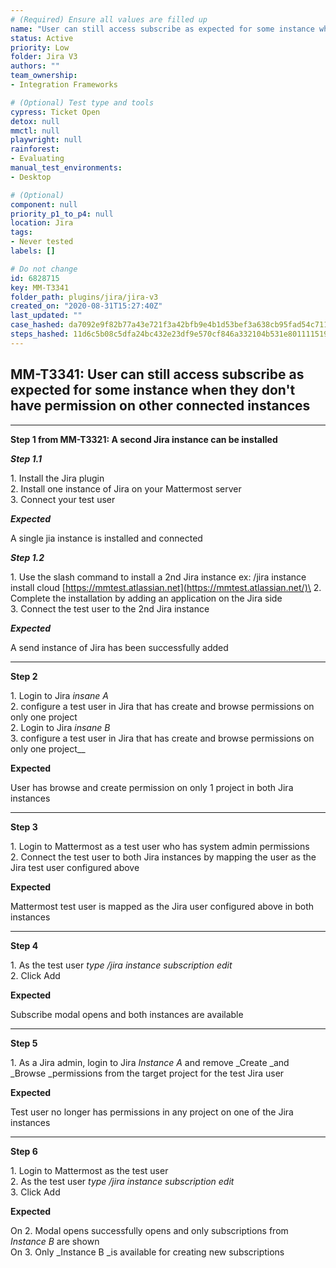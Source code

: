 ```yaml
---
# (Required) Ensure all values are filled up
name: "User can still access subscribe as expected for some instance when they don't have permission on other connected instances"
status: Active
priority: Low
folder: Jira V3
authors: ""
team_ownership: 
- Integration Frameworks

# (Optional) Test type and tools
cypress: Ticket Open
detox: null
mmctl: null
playwright: null
rainforest: 
- Evaluating
manual_test_environments: 
- Desktop

# (Optional)
component: null
priority_p1_to_p4: null
location: Jira
tags: 
- Never tested
labels: []

# Do not change
id: 6828715
key: MM-T3341
folder_path: plugins/jira/jira-v3
created_on: "2020-08-31T15:27:40Z"
last_updated: ""
case_hashed: da7092e9f82b77a43e721f3a42bfb9e4b1d53bef3a638cb95fad54c7114b7a4038d77b5ed26f7f631316976b6a3eb6ff
steps_hashed: 11d6c5b08c5dfa24bc432e23df9e570cf846a332104b531e8011115198acc7c822dfadded3c47ae810d1e4a39f6b28c8
---
```


## MM-T3341: User can still access subscribe as expected for some instance when they don't have permission on other connected instances

---

**Step 1 from MM-T3321: A second Jira instance can be installed**

<!-- (Auto-generated) Note: The following step/s in Step 1 should not be updated here. Instead, modify directly to the referenced MM-T3321 test case. -->

_**Step 1.1**_

1\. Install the Jira plugin\
2\. Install one instance of Jira on your Mattermost server\
3\. Connect your test user

_**Expected**_

A single jia instance is installed and connected

_**Step 1.2**_

1\. Use the slash command to install a 2nd Jira instance ex: /jira instance install cloud [https://mmtest.atlassian.net](https://mmtest.atlassian.net/)\
2\. Complete the installation by adding an application on the Jira side\
3\. Connect the test user to the 2nd Jira instance

_**Expected**_

A send instance of Jira has been successfully added

---

**Step 2**

1\. Login to Jira _insane A_\
2\. configure a test user in Jira that has create and browse permissions on only one project\
2\. Login to Jira _insane B_\
3\. configure a test user in Jira that has create and browse permissions on only one project\_\_

**Expected**

User has browse and create permission on only 1 project in both Jira instances

---

**Step 3**

1\. Login to Mattermost as a test user who has system admin permissions\
2\. Connect the test user to both Jira instances by mapping the user as the Jira test user configured above

**Expected**

Mattermost test user is mapped as the Jira user configured above in both instances

---

**Step 4**

1\. As the test user _type /jira instance subscription edit_\
2\. Click Add

**Expected**

Subscribe modal opens and both instances are available

---

**Step 5**

1\. As a Jira admin, login to Jira _Instance A_ and remove \_Create \_and \_Browse \_permissions from the target project for the test Jira user

**Expected**

Test user no longer has permissions in any project on one of the Jira instances

---

**Step 6**

1\. Login to Mattermost as the test user\
2\. As the test user _type /jira instance subscription edit_\
3\. Click Add

**Expected**

On 2. Modal opens successfully opens and only subscriptions from _Instance B_ are shown\
On 3. Only \_Instance B \_is available for creating new subscriptions
